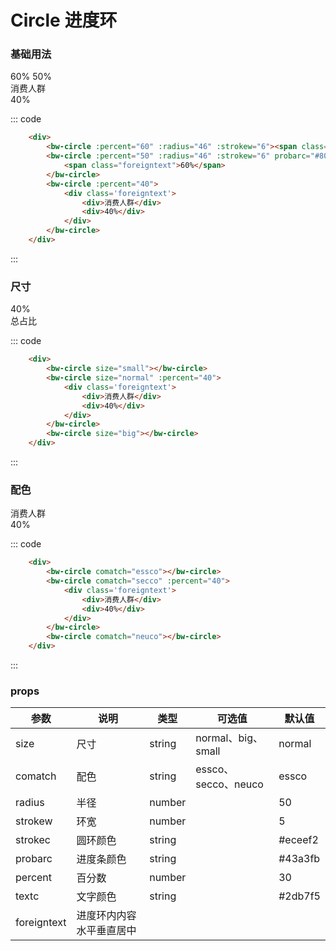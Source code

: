 # Circle 进度环

### 基础用法
<div class="example">
    <div class="example-box">
        <div>
            <bw-circle :percent="60" :radius="46" :strokew="6"><span class="foreigntext">60%</span></bw-circle> 
            <bw-circle :percent="50" :radius="46" :strokew="6" probarc="#80d2dd" textc="#80d2dd"><span class="foreigntext">50%</span></bw-circle>
            <bw-circle :percent="40">
            		<div class='foreigntext'>
            			<div>消费人群</div>
        				<div>40%</div>
            		</div>
            </bw-circle>
        </div>
    </div>

::: code
```html
    <div>
        <bw-circle :percent="60" :radius="46" :strokew="6"><span class="foreigntext">60%</span></bw-circle> 
        <bw-circle :percent="50" :radius="46" :strokew="6" probarc="#80d2dd" textc="#80d2dd">
            <span class="foreigntext">60%</span>
        </bw-circle>
        <bw-circle :percent="40">
            <div class='foreigntext'>
                <div>消费人群</div>
                <div>40%</div>
            </div>
        </bw-circle>
    </div>
```
:::
</div>

### 尺寸
<div class="example">
    <div class="example-box">
        <div>
        		<bw-circle size="small"></bw-circle>
            <bw-circle size="normal" :percent="40">
	            <div class='foreigntext'>
	                <div>40%</div>
	                <div>总占比</div>
	            </div>            
            </bw-circle>
            <bw-circle size="big"></bw-circle>
        </div>
    </div>

::: code
```html
    <div>
        <bw-circle size="small"></bw-circle>
        <bw-circle size="normal" :percent="40">
            <div class='foreigntext'>
                <div>消费人群</div>
                <div>40%</div>
            </div>        
        </bw-circle>
        <bw-circle size="big"></bw-circle>
    </div>
```
:::
</div>

### 配色
<div class="example">
    <div class="example-box">
        <div>
            <bw-circle comatch="essco"></bw-circle>
            <bw-circle comatch="secco" :percent="40">
            		<div class='foreigntext'>
            			<div>消费人群</div>
        				<div>40%</div>
            		</div>
            </bw-circle>
            <bw-circle comatch="neuco"></bw-circle>
        </div>
    </div>

::: code
```html
    <div>
        <bw-circle comatch="essco"></bw-circle>
        <bw-circle comatch="secco" :percent="40">
            <div class='foreigntext'>
                <div>消费人群</div>
                <div>40%</div>
            </div>        
        </bw-circle>
        <bw-circle comatch="neuco"></bw-circle>
    </div>
```
:::
</div>

### props
| 参数      | 说明    | 类型      | 可选值       | 默认值   |
|---------- |-------- |---------- |-------------  |-------- |
| size   | 尺寸      | string  |  normal、big、small  |  normal     | 
| comatch  | 配色      | string  |  essco、secco、neuco  |   essco    |
| radius   | 半径      | number  |    |   50    |
| strokew  | 环宽      | number  |    |   5    |
| strokec  | 圆环颜色   | string  |    |  #eceef2    |
| probarc  | 进度条颜色 | string  |    |  #43a3fb    |
| percent  | 百分数    | number   |    |  30     |
| textc    | 文字颜色  | string   |    |  #2db7f5    |
| foreigntext    | 进度环内内容水平垂直居中  |    |    |      |
